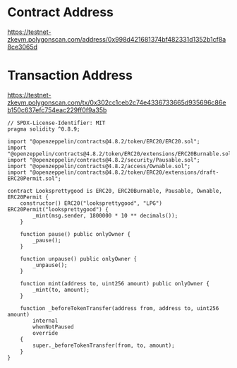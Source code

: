 # Contract Address
https://testnet-zkevm.polygonscan.com/address/0x998d421681374bf482331d1352b1cf8a8ce3065d

# Transaction Address
https://testnet-zkevm.polygonscan.com/tx/0x302cc1ceb2c74e4336733665d935696c86eb150c637efc754eac229ff0f9a35b

```sol
// SPDX-License-Identifier: MIT
pragma solidity ^0.8.9;

import "@openzeppelin/contracts@4.8.2/token/ERC20/ERC20.sol";
import "@openzeppelin/contracts@4.8.2/token/ERC20/extensions/ERC20Burnable.sol";
import "@openzeppelin/contracts@4.8.2/security/Pausable.sol";
import "@openzeppelin/contracts@4.8.2/access/Ownable.sol";
import "@openzeppelin/contracts@4.8.2/token/ERC20/extensions/draft-ERC20Permit.sol";

contract Looksprettygood is ERC20, ERC20Burnable, Pausable, Ownable, ERC20Permit {
    constructor() ERC20("looksprettygood", "LPG") ERC20Permit("looksprettygood") {
        _mint(msg.sender, 1800000 * 10 ** decimals());
    }

    function pause() public onlyOwner {
        _pause();
    }

    function unpause() public onlyOwner {
        _unpause();
    }

    function mint(address to, uint256 amount) public onlyOwner {
        _mint(to, amount);
    }

    function _beforeTokenTransfer(address from, address to, uint256 amount)
        internal
        whenNotPaused
        override
    {
        super._beforeTokenTransfer(from, to, amount);
    }
}
